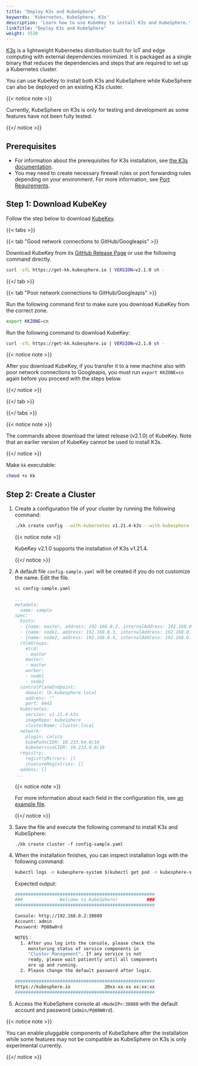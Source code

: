 ```yaml
---
title: "Deploy K3s and KubeSphere"
keywords: 'Kubernetes, KubeSphere, K3s'
description: 'Learn how to use KubeKey to install K3s and KubeSphere.'
linkTitle: "Deploy K3s and KubeSphere"
weight: 3530
---
```


[K3s](https://k3s.io/) is a lightweight Kubernetes distribution built for IoT and edge computing with external dependencies minimized. It is packaged as a single binary that reduces the dependencies and steps that are required to set up a Kubernetes cluster.

You can use KubeKey to install both K3s and KubeSphere while KubeSphere can also be deployed on an existing K3s cluster.

{{< notice note >}} 

Currently, KubeSphere on K3s is only for testing and development as some features have not been fully tested.

{{</ notice >}} 

## Prerequisites

- For information about the prerequisites for K3s installation, see [the K3s documentation](https://rancher.com/docs/k3s/latest/en/installation/installation-requirements/).
- You may need to create necessary firewall rules or port forwarding rules depending on your environment. For more information, see [Port Requirements](../../../installing-on-linux/introduction/port-firewall/).

## Step 1: Download KubeKey

Follow the step below to download [KubeKey](../../../installing-on-linux/introduction/kubekey/).

{{< tabs >}}

{{< tab "Good network connections to GitHub/Googleapis" >}}

Download KubeKey from its [GitHub Release Page](https://github.com/kubesphere/kubekey/releases) or use the following command directly.

```bash
curl -sfL https://get-kk.kubesphere.io | VERSION=v2.1.0 sh -
```

{{</ tab >}}

{{< tab "Poor network connections to GitHub/Googleapis" >}}

Run the following command first to make sure you download KubeKey from the correct zone.

```bash
export KKZONE=cn
```

Run the following command to download KubeKey:

```bash
curl -sfL https://get-kk.kubesphere.io | VERSION=v2.1.0 sh -
```

{{< notice note >}}

After you download KubeKey, if you transfer it to a new machine also with poor network connections to Googleapis, you must run `export KKZONE=cn` again before you proceed with the steps below.

{{</ notice >}} 

{{</ tab >}}

{{</ tabs >}}

{{< notice note >}}

The commands above download the latest release (v2.1.0) of KubeKey. Note that an earlier version of KubeKey cannot be used to install K3s.

{{</ notice >}}

Make `kk` executable:

```bash
chmod +x kk
```

## Step 2: Create a Cluster

1. Create a configuration file of your cluster by running the following command:

   ```bash
   ./kk create config --with-kubernetes v1.21.4-k3s --with-kubesphere v3.3.0
   ```

   {{< notice note >}}

   KubeKey v2.1.0 supports the installation of K3s v1.21.4.

   {{</ notice >}} 

2. A default file `config-sample.yaml` will be created if you do not customize the name. Edit the file.

   ```bash
   vi config-sample.yaml
   ```

   ```yaml
   ...
   metadata:
     name: sample
   spec:
     hosts:
     - {name: master, address: 192.168.0.2, internalAddress: 192.168.0.2, user: ubuntu, password: Testing123}
     - {name: node1, address: 192.168.0.3, internalAddress: 192.168.0.3, user: ubuntu, password: Testing123}
     - {name: node2, address: 192.168.0.4, internalAddress: 192.168.0.4, user: ubuntu, password: Testing123}
     roleGroups:
       etcd:
       - master
       master:
       - master
       worker:
       - node1
       - node2
     controlPlaneEndpoint:
       domain: lb.kubesphere.local
       address: ""
       port: 6443
     kubernetes:
       version: v1.21.4-k3s
       imageRepo: kubesphere
       clusterName: cluster.local
     network:
       plugin: calico
       kubePodsCIDR: 10.233.64.0/18
       kubeServiceCIDR: 10.233.0.0/18
     registry:
       registryMirrors: []
       insecureRegistries: []
     addons: []
   ...
   ```

   {{< notice note >}}

   For more information about each field in the configuration file, see [an example file](https://github.com/kubesphere/kubekey/blob/release-1.2/docs/config-example.md).

   {{</ notice >}} 

3. Save the file and execute the following command to install K3s and KubeSphere:

   ```
   ./kk create cluster -f config-sample.yaml
   ```

4. When the installation finishes, you can inspect installation logs with the following command:

   ```bash
   kubectl logs -n kubesphere-system $(kubectl get pod -n kubesphere-system -l app=ks-installer -o jsonpath='{.items[0].metadata.name}') -f
   ```

   Expected output:

   ```bash
   #####################################################
   ###              Welcome to KubeSphere!           ###
   #####################################################
   
   Console: http://192.168.0.2:30880
   Account: admin
   Password: P@88w0rd
   
   NOTES：
     1. After you log into the console, please check the
        monitoring status of service components in
        "Cluster Management". If any service is not
        ready, please wait patiently until all components
        are up and running.
     2. Please change the default password after login.
   
   #####################################################
   https://kubesphere.io             20xx-xx-xx xx:xx:xx
   #####################################################
   ```


5. Access the KubeSphere console at `<NodeIP>:30880` with the default account and password (`admin/P@88W0rd`).

{{< notice note >}}

You can enable pluggable components of KubeSphere after the installation while some features may not be compatible as KubeSphere on K3s is only experimental currently.

{{</ notice >}} 
